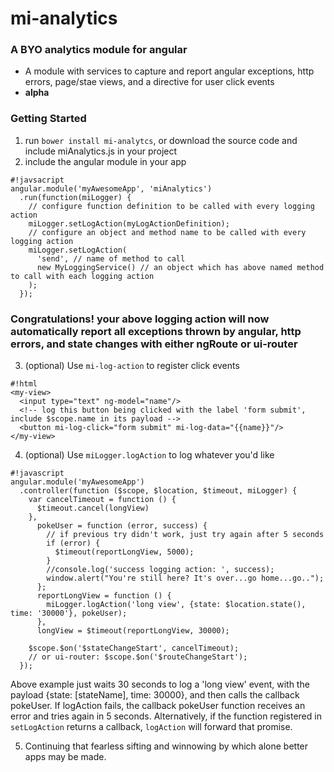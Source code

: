 # mi-analytics #
### A BYO analytics module for angular ###

* A module with services to capture and report angular exceptions, http errors, page/stae views, and a directive for user click events
* **alpha**

### Getting Started ###

1. run `bower install mi-analytcs`, or download the source code and include miAnalytics.js in your project
2. include the angular module in your app

  ```
  #!javsacript
  angular.module('myAwesomeApp', 'miAnalytics')
    .run(function(miLogger) {
      // configure function definition to be called with every logging action 
      miLogger.setLogAction(myLogActionDefinition);
      // configure an object and method name to be called with every logging action
      miLogger.setLogAction(
        'send', // name of method to call
        new MyLoggingService() // an object which has above named method to call with each logging action
      );
    });
  ```

### Congratulations! your above logging action will now automatically report all exceptions thrown by angular, http errors, and state changes with either ngRoute or ui-router

3. (optional) Use `mi-log-action` to register click events

  ```
  #!html
  <my-view>
    <input type="text" ng-model="name"/>
    <!-- log this button being clicked with the label 'form submit', include $scope.name in its payload -->
    <button mi-log-click="form submit" mi-log-data="{{name}}"/>
  </my-view>
  ```

4. (optional) Use `miLogger.logAction` to log whatever you'd like

  ```
  #!javascript
  angular.module('myAwesomeApp')
    .controller(function ($scope, $location, $timeout, miLogger) {
      var cancelTimeout = function () {
        $timeout.cancel(longView)
      },
        pokeUser = function (error, success) {
          // if previous try didn't work, just try again after 5 seconds
          if (error) {
            $timeout(reportLongView, 5000);
          }
          //console.log('success logging action: ', success);
          window.alert("You're still here? It's over...go home...go..");
        };
        reportLongView = function () {
          miLogger.logAction('long view', {state: $location.state(), time: '30000'}, pokeUser);
        },
        longView = $timeout(reportLongView, 30000);

      $scope.$on('$stateChangeStart', cancelTimeout);
      // or ui-router: $scope.$on('$routeChangeStart');
    });

  ```

Above example just waits 30 seconds to log a 'long view' event, with the payload {state: [stateName], time: 30000}, and then calls the callback pokeUser. If logAction fails, the callback pokeUser function receives an error and tries again in 5 seconds. Alternatively, if the function registered in `setLogAction` returns a callback, `logAction` will forward that promise.

5. Continuing that fearless sifting and winnowing by which alone better apps may be made.